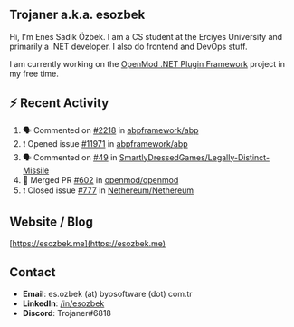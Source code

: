##  Trojaner a.k.a. esozbek
Hi, I'm Enes Sadık Özbek. I am a CS student at the Erciyes University and primarily a .NET developer. I also do frontend and DevOps stuff.

I am currently working on the [OpenMod .NET Plugin Framework](https://github.com/openmod/openmod) project in my free time. 

## :zap: Recent Activity

<!--START_SECTION:activity-->
1. 🗣 Commented on [#2218](https://github.com/abpframework/abp/issues/2218) in [abpframework/abp](https://github.com/abpframework/abp)
2. ❗️ Opened issue [#11971](https://github.com/abpframework/abp/issues/11971) in [abpframework/abp](https://github.com/abpframework/abp)
3. 🗣 Commented on [#49](https://github.com/SmartlyDressedGames/Legally-Distinct-Missile/issues/49) in [SmartlyDressedGames/Legally-Distinct-Missile](https://github.com/SmartlyDressedGames/Legally-Distinct-Missile)
4. 🎉 Merged PR [#602](https://github.com/openmod/openmod/pull/602) in [openmod/openmod](https://github.com/openmod/openmod)
5. ❗️ Closed issue [#777](https://github.com/Nethereum/Nethereum/issues/777) in [Nethereum/Nethereum](https://github.com/Nethereum/Nethereum)
<!--END_SECTION:activity-->

## Website / Blog
[https://esozbek.me](https://esozbek.me)

## Contact
- **Email**: es.ozbek (at) byosoftware (dot) com.tr
- **LinkedIn**: [/in/esozbek](https://linkedin.com/in/esozbek)
- **Discord**: Trojaner#6818
